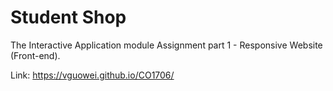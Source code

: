 # Student Shop

The Interactive Application module Assignment part 1 - Responsive Website (Front-end). 

Link: https://vguowei.github.io/CO1706/
